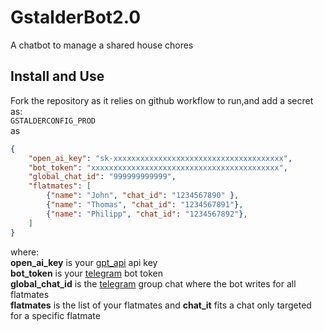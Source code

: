 # GstalderBot2.0
A chatbot to manage a shared house chores

## Install and Use

Fork the repository as it relies on github workflow to run,and add a secret as:</br>
`GSTALDERCONFIG_PROD`</br>
as</br>
```json
{
    "open_ai_key": "sk-xxxxxxxxxxxxxxxxxxxxxxxxxxxxxxxxxxxxxx",
    "bot_token": "xxxxxxxxxxxxxxxxxxxxxxxxxxxxxxxxxxxxxxxxxx",
    "global_chat_id": "999999999999",
    "flatmates": [
        {"name": "John", "chat_id": "1234567890" },
        {"name": "Thomas", "chat_id": "1234567891"},
        {"name": "Philipp", "chat_id": "1234567892"},
    ]
}
```
where:</br>
**open_ai_key** is your [gpt_api](https://platform.openai.com/account/api-keys) api key</br>
**bot_token** is your [telegram](https://core.telegram.org/bots/api) bot token</br>
**global_chat_id** is the [telegram](https://core.telegram.org/bots/api) group chat where the bot writes for all flatmates</br>
**flatmates** is the list of your flatmates and **chat_it** fits a chat only targeted for a specific flatmate</br>
